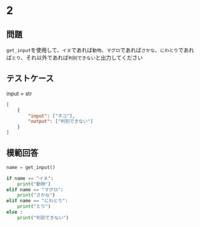 # 2

## 問題

`get_input`を使用して、`イヌ`であれば`動物`、`マグロ`であれば`さかな`、`にわとり`であれば`とり`、それ以外であれば`判別できない`と出力してください

## テストケース
input = str
```json
[
	{
		"input": ["ネコ"],
		"output": ["判別できない"]
  	}
]
```

## 模範回答
```python
name = get_input()

if name == "イヌ":
	print("動物")
elif name == "マグロ":
	print("さかな")
elif name == "にわとり":
	print("とり")
else :
	print("判別できない")
```